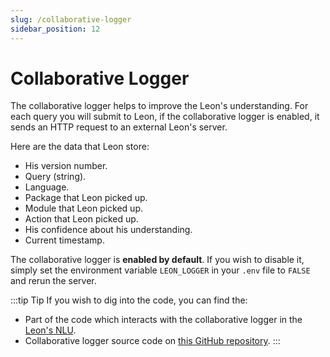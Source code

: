 ```yaml
---
slug: /collaborative-logger
sidebar_position: 12
---
```


# Collaborative Logger

The collaborative logger helps to improve the Leon's understanding. For each query you will submit to Leon, if the collaborative logger is enabled, it sends an HTTP request to an external Leon's server.

Here are the data that Leon store:

- His version number.
- Query (string).
- Language.
- Package that Leon picked up.
- Module that Leon picked up.
- Action that Leon picked up.
- His confidence about his understanding.
- Current timestamp.

The collaborative logger is **enabled by default**. If you wish to disable it, simply set the environment variable `LEON_LOGGER` in your `.env` file to `FALSE` and rerun the server.

:::tip Tip
If you wish to dig into the code, you can find the:

- Part of the code which interacts with the collaborative logger in the [Leon's NLU](https://github.com/leon-ai/leon/blob/master/server/src/core/nlu.js).
- Collaborative logger source code on [this GitHub repository](https://github.com/leon-ai/leon-logger).
:::
